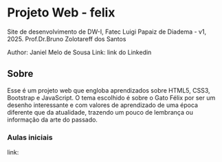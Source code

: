 # Projeto Web - felix
Site de desenvolvimento de DW-I, Fatec Luigi Papaiz de Diadema - v1, 2025.
Prof.Dr.Bruno Zolotareff dos Santos

Author: Janiel Melo de Sousa
Link: link do Linkedin

## Sobre

Esse é um projeto web que engloba aprendizados sobre HTML5, CSS3, Bootstrap e JavaScript. O tema escolhido é sobre o Gato Félix por ser um desenho interessante e com valores de aprendizado de uma época diferente que da atualidade, trazendo um pouco de lembrança ou informação da arte do passado.

### Aulas iniciais
link:
